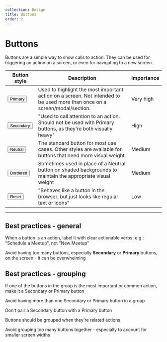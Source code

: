 ```yaml
---
collection: Design
title: Buttons
order: 2
---
```


# Buttons
Buttons are a simple way to show calls to action. They can be used for triggering an action on a screen, or even for navigating to a new screen.

Button style              |Description                           |Importance
--------------------------|--------------------------------------|----------
<button className="button button--primary">Primary</button>|Used to highlight the most important action on a screen. Not intended to be used more than once on a screen/modal/section.|Very high
<button className="button">Secondary</button>|"Used to call attention to an action. Should not be used with Primary buttons, as they're both visually heavy"|High
<button className="button button--neutral">Neutral</button>|The standard button for most use cases. Other styles are available for buttons that need more visual weight|Medium
<button className="button button--bordered">Bordered</button>|Sometimes used in place of a Neutral button on shaded backgrounds to maintain the appropriate visual weight|Medium
<button className="button button--reset">Reset</button>|"Behaves like a button in the browser, but just looks like regular text or icons"|Low

---------------------------------------

## Best practices - general
When a button is an action, label it with clear actionable verbs. e.g.: "Schedule a Meetup", not "New Meetup"

Avoid having too many buttons, especially **Secondary** or **Primary** buttons, on the screen - it can be overwhelming

## Best practices - grouping
If one of the buttons in the group is the most important or common action, make it a Secondary or Primary button

Avoid having more than one Secondary or Primary button in a group

Don't pair a Secondary button with a Primary button

Buttons should be grouped when they're related actions

Avoid grouping too many buttons together - especially to account for smaller screen widths

